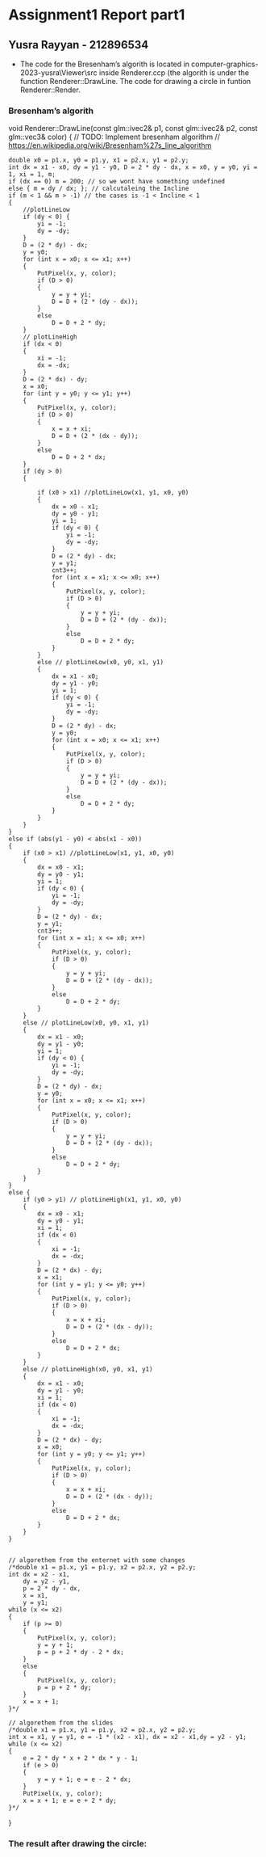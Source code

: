 # Assignment1 Report part1
## Yusra Rayyan - 212896534

- The code for the Bresenham’s algorith is located in computer-graphics-2023-yusra\Viewer\src
inside Renderer.ccp (the algorith is under the function Renderer::DrawLine.
The code for drawing a circle in funtion Renderer::Render.


###   Bresenham’s algorith

void Renderer::DrawLine(const glm::ivec2& p1, const glm::ivec2& p2, const glm::vec3& color)
{
	// TODO: Implement bresenham algorithm
	// https://en.wikipedia.org/wiki/Bresenham%27s_line_algorithm
	
	double x0 = p1.x, y0 = p1.y, x1 = p2.x, y1 = p2.y;
	int dx = x1 - x0, dy = y1 - y0, D = 2 * dy - dx, x = x0, y = y0, yi = 1, xi = 1, m;
	if (dx == 0) m = 200; // so we wont have something undefined
	else { m = dy / dx; }; // calcutaleing the Incline
	if (m < 1 && m > -1) // the cases is -1 < Incline < 1
	{
		//plotLineLow
		if (dy < 0) {
			yi = -1;
			dy = -dy;
		}
		D = (2 * dy) - dx;
		y = y0;
		for (int x = x0; x <= x1; x++)
		{
			PutPixel(x, y, color);
			if (D > 0)
			{
				y = y + yi;
				D = D + (2 * (dy - dx));
			}
			else
				D = D + 2 * dy;
		}
		// plotLineHigh
		if (dx < 0)
		{
			xi = -1;
			dx = -dx;
		}
		D = (2 * dx) - dy;
		x = x0;
		for (int y = y0; y <= y1; y++)
		{
			PutPixel(x, y, color);
			if (D > 0)
			{
				x = x + xi;
				D = D + (2 * (dx - dy));
			}
			else
				D = D + 2 * dx;
		}
		if (dy > 0)
		{

			if (x0 > x1) //plotLineLow(x1, y1, x0, y0)
			{
				dx = x0 - x1;
				dy = y0 - y1;
				yi = 1;
				if (dy < 0) {
					yi = -1;
					dy = -dy;
				}
				D = (2 * dy) - dx;
				y = y1;
				cnt3++;
				for (int x = x1; x <= x0; x++)
				{
					PutPixel(x, y, color);
					if (D > 0)
					{
						y = y + yi;
						D = D + (2 * (dy - dx));
					}
					else
						D = D + 2 * dy;
				}
			}
			else // plotLineLow(x0, y0, x1, y1)
			{
				dx = x1 - x0;
				dy = y1 - y0;
				yi = 1;
				if (dy < 0) {
					yi = -1;
					dy = -dy;
				}
				D = (2 * dy) - dx;
				y = y0;
				for (int x = x0; x <= x1; x++)
				{
					PutPixel(x, y, color);
					if (D > 0)
					{
						y = y + yi;
						D = D + (2 * (dy - dx));
					}
					else
						D = D + 2 * dy;
				}
			}
		}
	}
	else if (abs(y1 - y0) < abs(x1 - x0))
	{
		if (x0 > x1) //plotLineLow(x1, y1, x0, y0)
		{
			dx = x0 - x1;
			dy = y0 - y1;
			yi = 1;
			if (dy < 0) {
				yi = -1;
				dy = -dy;
			}
			D = (2 * dy) - dx;
			y = y1;
			cnt3++;
			for (int x = x1; x <= x0; x++)
			{
				PutPixel(x, y, color);
				if (D > 0)
				{
					y = y + yi;
					D = D + (2 * (dy - dx));
				}
				else
					D = D + 2 * dy;
			}
		}
		else // plotLineLow(x0, y0, x1, y1)
		{
			dx = x1 - x0;
			dy = y1 - y0;
			yi = 1;
			if (dy < 0) {
				yi = -1;
				dy = -dy;
			}
			D = (2 * dy) - dx;
			y = y0;
			for (int x = x0; x <= x1; x++)
			{
				PutPixel(x, y, color);
				if (D > 0)
				{
					y = y + yi;
					D = D + (2 * (dy - dx));
				}
				else
					D = D + 2 * dy;
			}
		}
	}
	else {
		if (y0 > y1) // plotLineHigh(x1, y1, x0, y0)
		{
			dx = x0 - x1;
			dy = y0 - y1;
			xi = 1;
			if (dx < 0)
			{
				xi = -1;
				dx = -dx;
			}
			D = (2 * dx) - dy;
			x = x1;
			for (int y = y1; y <= y0; y++)
			{
				PutPixel(x, y, color);
				if (D > 0)
				{
					x = x + xi;
					D = D + (2 * (dx - dy));
				}
				else
					D = D + 2 * dx;
			}
		}
		else // plotLineHigh(x0, y0, x1, y1)
		{
			dx = x1 - x0;
			dy = y1 - y0;
			xi = 1;
			if (dx < 0)
			{
				xi = -1;
				dx = -dx;
			}
			D = (2 * dx) - dy;
			x = x0;
			for (int y = y0; y <= y1; y++)
			{
				PutPixel(x, y, color);
				if (D > 0)
				{
					x = x + xi;
					D = D + (2 * (dx - dy));
				}
				else
					D = D + 2 * dx;
			}
		}
	}


	// algorethem from the enternet with some changes
	/*double x1 = p1.x, y1 = p1.y, x2 = p2.x, y2 = p2.y;
	int dx = x2 - x1,
		dy = y2 - y1,
		p = 2 * dy - dx,
		x = x1,
		y = y1;
	while (x <= x2)
	{
		if (p >= 0)
		{
			PutPixel(x, y, color);
			y = y + 1;
			p = p + 2 * dy - 2 * dx;
		}
		else
		{
			PutPixel(x, y, color);
			p = p + 2 * dy;
		}
		x = x + 1;
	}*/
	
	// algorethem from the slides
	/*double x1 = p1.x, y1 = p1.y, x2 = p2.x, y2 = p2.y;
	int x = x1, y = y1, e = -1 * (x2 - x1), dx = x2 - x1,dy = y2 - y1;
	while (x <= x2)
	{
		e = 2 * dy * x + 2 * dx * y - 1;
		if (e > 0)
		{
			y = y + 1; e = e - 2 * dx;
		}
		PutPixel(x, y, color);
		x = x + 1; e = e + 2 * dy;
	}*/

}


### The result after drawing the circle:







